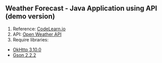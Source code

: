 ## Weather Forecast - Java Application using API (demo version)
1. Reference: [CodeLearn.io](https://codelearn.io/sharing/tao-app-du-bao-thoi-tiet-bang-java)
2. API: [Open Weather API](https://openweathermap.org/api)
3. Require libraries:
 - [OkHttp 3.10.0](https://jar-download.com/artifacts/com.squareup.okhttp3/okhttp/3.10.0/source-code)
 - [Gson 2.2.2](http://www.java2s.com/Code/Jar/g/Downloadgson222jar.htm)